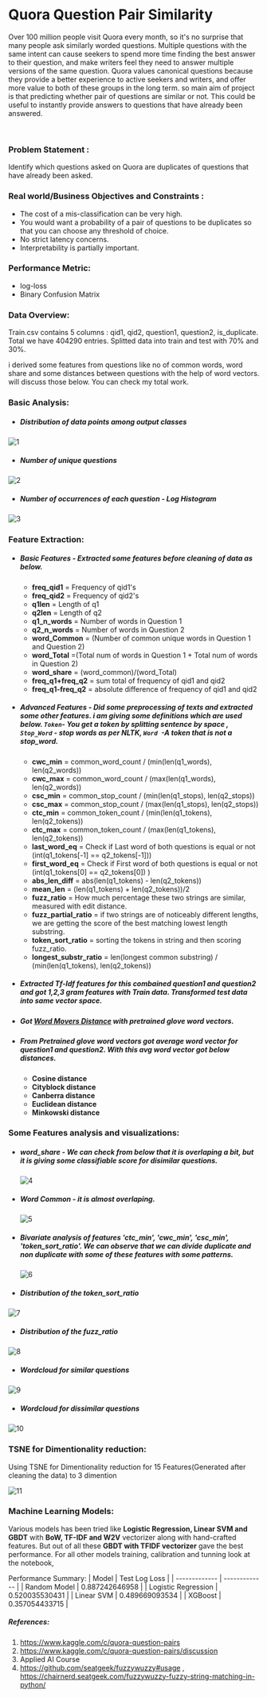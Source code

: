 # Quora Question Pair Similarity


Over 100 million people visit Quora every month, so it's no surprise that many people ask similarly worded questions. Multiple questions with the same intent can cause seekers to spend more time finding the best answer to their question, and make writers feel they need to answer multiple versions of the same question. Quora values canonical questions because they provide a better experience to active seekers and writers, and offer more value to both of these groups in the long term.  so main aim of project is that predicting whether pair of questions are similar or not. This could be useful to instantly provide answers to questions that have already been answered.

<br/>

### Problem Statement :

Identify which questions asked on Quora are duplicates of questions that have already been asked.

### Real world/Business Objectives and Constraints :

   - The cost of a mis-classification can be very high.
   - You would want a probability of a pair of questions to be duplicates so that you can choose any threshold of choice.
   - No strict latency concerns.
   - Interpretability is partially important.

### Performance Metric:

   - log-loss 
   - Binary Confusion Matrix

### Data Overview:
Train.csv contains 5 columns : qid1, qid2, question1, question2, is_duplicate. <br/>
Total we have 404290 entries. Splitted data into train and test with 70% and 30%.

i derived some features from questions like no of common words, word share and some distances between questions with the help of word vectors. will discuss those below. You can check my total work.

### Basic Analysis:

- ##### Distribution of data points among output classes  
![1](https://user-images.githubusercontent.com/46763031/149611108-d8766543-9328-4358-b036-0c88e65b7bab.PNG)

- ##### Number of unique questions
![2](https://user-images.githubusercontent.com/46763031/149611124-01498a58-e4bc-4c3d-ab1b-0892e1ea1e32.PNG)

- ##### Number of occurrences of each question - Log Histogram
![3](https://user-images.githubusercontent.com/46763031/149611145-adef421a-07d9-4e03-b9cc-281fe006f78a.PNG)

### Feature Extraction:
- ##### Basic Features - Extracted some features before cleaning of data as below.
  - <b>freq_qid1</b> = Frequency of qid1's
  - <b>freq_qid2</b> = Frequency of qid2's
  - <b>q1len</b> = Length of q1
  - <b>q2len</b> = Length of q2
  - <b>q1_n_words</b> = Number of words in Question 1
  - <b>q2_n_words</b> = Number of words in Question 2
  - <b>word_Common</b> = (Number of common unique words in Question 1 and Question 2)
  - <b>word_Total</b> =(Total num of words in Question 1 + Total num of words in Question 2)
  - <b>word_share</b> = (word_common)/(word_Total)
  - <b>freq_q1+freq_q2</b> = sum total of frequency of qid1 and qid2
  - <b>freq_q1-freq_q2</b> = absolute difference of frequency of qid1 and qid2
- ##### Advanced Features - Did some preprocessing of texts and extracted some other features. i am giving some definitions which are used below. `Token`- You get a token by splitting sentence by space  ,  `Stop_Word` - stop words as per NLTK, `Word `-A token that is not a stop_word.
  - <b>cwc_min</b> = common_word_count / (min(len(q1_words), len(q2_words)) 
  - <b>cwc_max</b> = common_word_count / (max(len(q1_words), len(q2_words)) 
  - <b>csc_min</b> = common_stop_count / (min(len(q1_stops), len(q2_stops)) 
  - <b>csc_max</b> = common_stop_count / (max(len(q1_stops), len(q2_stops)) 
  - <b>ctc_min</b> = common_token_count / (min(len(q1_tokens), len(q2_tokens)) 
  - <b>ctc_max</b> = common_token_count / (max(len(q1_tokens), len(q2_tokens)) 
  - <b>last_word_eq</b> = Check if Last word of both questions is equal or not (int(q1_tokens[-1] == q2_tokens[-1]))
  - <b>first_word_eq</b> = Check if First word of both questions is equal or not (int(q1_tokens[0] == q2_tokens[0]) )
  - <b>abs_len_diff</b> = abs(len(q1_tokens) - len(q2_tokens))
  - <b>mean_len</b> = (len(q1_tokens) + len(q2_tokens))/2
  - <b>fuzz_ratio</b> = How much percentage these two strings are similar, measured with edit distance.
  - <b>fuzz_partial_ratio</b> = if two strings are of noticeably different lengths, we are getting the score of the best matching lowest length substring.
  - <b>token_sort_ratio</b> = sorting the tokens in string and then scoring fuzz_ratio.
  - <b>longest_substr_ratio</b> = len(longest common substring) / (min(len(q1_tokens), len(q2_tokens))
- ##### Extracted Tf-Idf features for this combained question1 and question2 and got 1,2,3 gram features with Train data. Transformed test data into same vector space. 
- ##### Got [Word Movers Distance](http://proceedings.mlr.press/v37/kusnerb15.pdf) with pretrained glove word vectors. 
- ##### From Pretrained glove word vectors got average word vector for question1 and question2. With this avg word vector got below distances. 
  - <b>Cosine distance</b>
  - <b>Cityblock distance</b>
  - <b>Canberra distance</b>
  - <b>Euclidean distance</b>
  - <b>Minkowski distance</b>

### Some Features analysis and visualizations:
- ##### word_share - We can check from below that it is overlaping a bit, but it is giving some classifiable score for disimilar questions.
  ![4](https://user-images.githubusercontent.com/46763031/149611248-a470aff0-197a-49f6-be63-2dbdebc24112.PNG)
- ##### Word Common - it is almost overlaping.
   ![5](https://user-images.githubusercontent.com/46763031/149611255-e2781814-c11b-4467-8bd1-f3ebb8a3e40d.PNG)

- ##### Bivariate analysis of features 'ctc_min', 'cwc_min', 'csc_min', 'token_sort_ratio'. We can observe that we can divide duplicate and non duplicate with some of these features with some patterns. 
   ![6](https://user-images.githubusercontent.com/46763031/149611294-a23babae-7bb6-4649-b0ba-894070111295.PNG)
- ##### Distribution of the token_sort_ratio
 ![7](https://user-images.githubusercontent.com/46763031/149611337-21e6e228-4165-49df-91f8-456daae606b1.PNG)

- ##### Distribution of the fuzz_ratio
  
![8](https://user-images.githubusercontent.com/46763031/149611338-3fcf96cc-02a1-4985-befc-0fc37d0dc286.PNG)

- ##### Wordcloud for similar questions
![9](https://user-images.githubusercontent.com/46763031/149611382-0538bad6-d06c-4240-a097-dac44091f347.PNG)

- ##### Wordcloud for dissimilar questions
![10](https://user-images.githubusercontent.com/46763031/149611385-4f5f11ee-e633-4cc5-8561-c68fcb451f3b.PNG)

### TSNE for Dimentionality reduction:
Using TSNE for Dimentionality reduction for 15 Features(Generated after cleaning the data) to 3 dimention

![11](https://user-images.githubusercontent.com/46763031/149611406-4857f5df-1df9-497a-b5f9-ee23f0dedda4.PNG)

### Machine Learning Models:
  Various models has been tried like **Logistic Regression, Linear SVM and GBDT** with **BoW, TF-IDF and W2V** vectorizer along with hand-crafted features. But out of all these   **GBDT with TFIDF vectorizer** gave the best performance.
   For all other models training, calibration and tunning look at the notebook,

   Performance Summary: 
| Model         | Test Log Loss |
| ------------- | ------------- |
| Random Model  |  0.887242646958  |
| Logistic Regression  |  0.520035530431  |
| Linear SVM  |  0.489669093534 |
| XGBoost  |  0.357054433715  |


##### References:
1. https://www.kaggle.com/c/quora-question-pairs 
2. https://www.kaggle.com/c/quora-question-pairs/discussion
3. Applied AI Course
4. https://github.com/seatgeek/fuzzywuzzy#usage , https://chairnerd.seatgeek.com/fuzzywuzzy-fuzzy-string-matching-in-python/









